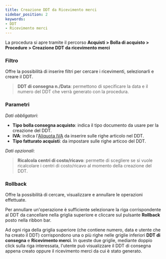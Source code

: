 ```yaml
---
title: Creazione DDT da Ricevimento merci
sidebar_position: 2
keywords:
- DDT
- Ricevimento merci
---
```


La procedura si apre tramite il percorso **Acquisti > Bolla di acquisto > Procedure > Creazione DDT da ricevimento merci**

### Filtro

Offre la possibilità di inserire filtri per cercare i ricevimenti, selezionarli e creare il DDT.

> **DDT di consegna n./Data**: permettono di specificare la data e il numero del DDT che verrà generato con la procedura.

### Parametri

*Dati obbligatori*:

- **Tipo bolla consegna acquisto**: indica il tipo documento da usare per la creazione del DDT.
- **IVA**: indica l'[Aliquota IVA](/docs/configurations/tables/finance/vat-rates) da inserire sulle righe articolo nel DDT.
- **Tipo fatturato acquisti**: da impostare sulle righe articoo del DDT.

*Dati opzionali*:
> **Ricalcola centri di costo/ricavo**: permette di scegliere se si vuole ricalcolare i centri di costo/ricavo al momento della creazione del DDT.

### Rollback

Offre la possibilità di cercare, visualizzare e annullare le operazioni effettuate.

Per annullare un'operazione è sufficiente selezionare la riga corrispondente al DDT da cancellare nella griglia superiore e cliccare sul pulsante **Rollback** posto nella ribbon bar.

Ad ogni riga della griglia superiore (che contiene numero, data e utente che ha creato il DDT) corrispondono una o più righe nelle griglie inferiori **DDT di consegna** e **Ricevimento merci**. In queste due griglie, mediante doppio click sulla riga interessata, l'utente può visualizzare il DDT di consegna appena creato oppure il ricevimento merci da cui è stato generato.
